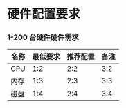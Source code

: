 # 硬件配置要求




### 1-200 台硬件硬件需求





| 名称 | 最低要求 | 推荐配置 | 备注 |
| -- | -- | -- | -- |
| CPU | 1:2 | 2:2 | 3:2 |
| 内存 | 1:3 | 2:3 | 3:3 |
| 磁盘 | 1:4 | 2:4 | 3:4 |




